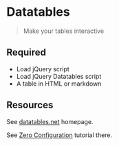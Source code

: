 # Datatables
> Make your tables interactive


## Required

- Load jQuery script
- Load jQuery Datatables script
- A table in HTML or markdown


## Resources

See [datatables.net](https://datatables.net) homepage.

See [Zero Configuration](https://www.datatables.net/examples/basic_init/zero_configuration.html) tutorial there.

